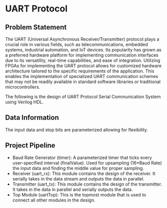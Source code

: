 # UART Protocol
## Problem Statement
The UART (Universal Asynchronous Receiver/Transmitter) protocol plays a crucial role in various fields, such as telecommunications, embedded systems, industrial automation, and IoT devices. Its popularity has grown as a preferred hardware platform for implementing communication interfaces due to its versatility, real-time capabilities, and ease of integration. Utilizing FPGAs for implementing the UART protocol allows for customized hardware architecture tailored to the specific requirements of the application. This enables the implementation of specialized UART communication schemes that may not be readily available in standard software libraries or traditional microcontrollers.

The following is the design of UART Protocol Serial Communication System using Verilog HDL. 
## Data Information
The input data and stop bits are parameterized allowing for flexibility.
## Project Pipeline
* Baud Rate Generator (timer): A parameterized timer that ticks every user-specified interval (finalValue). Used for upsampling (16*Baud Rate) the input data and finding the middle value for proper sampling.
* Receiver (uart_rx): This module contains the design of the receiver. It serially takes in the data stream and outputs the data in parallel.
* Transmitter (uart_tx): This module contains the design of the transmitter. It takes in the data in parallel and serially outputs the data.
* Top Module (uartTop): This is the topmost module that is used to connect all other modules in the design. 
